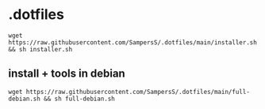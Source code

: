 # .dotfiles
```shell
wget https://raw.githubusercontent.com/SampersS/.dotfiles/main/installer.sh && sh installer.sh
```
## install + tools in debian
```shell
wget https://raw.githubusercontent.com/SampersS/.dotfiles/main/full-debian.sh && sh full-debian.sh
```